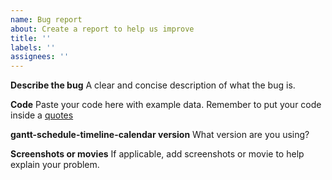 ```yaml
---
name: Bug report
about: Create a report to help us improve
title: ''
labels: ''
assignees: ''
---
```


**Describe the bug**
A clear and concise description of what the bug is.

**Code**
Paste your code here with example data.
Remember to put your code inside a [quotes](https://docs.github.com/en/github/writing-on-github/getting-started-with-writing-and-formatting-on-github/basic-writing-and-formatting-syntax#quoting-code)

**gantt-schedule-timeline-calendar version**
What version are you using?

**Screenshots or movies**
If applicable, add screenshots or movie to help explain your problem.
